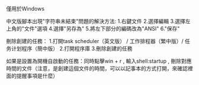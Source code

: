 僅用於Windows

中文版腳本出現"字符串未結束"問題的解決方法:
  1.右鍵文件 2.選擇編輯 
  3.選擇左上角的"文件"選項 4.選擇"另存為" 5.將左下部分的編碼改為"ANSI" 6."保存"

刪除創建的任務：
  1.打開task scheduler（英文版） /  工作排程器（繁中版）/ 任务计划程序（簡中版）
  2.打開程序庫
  3.刪除創建的任務

如果是設置為開機自啟動的任務：同時點擊win + r , 輸入shell:startup , 刪除對應時間的文件（注意，是創建這個文件的時間，可以以記事本的方式打開，來確認裡面的提醒事項是什麼）
